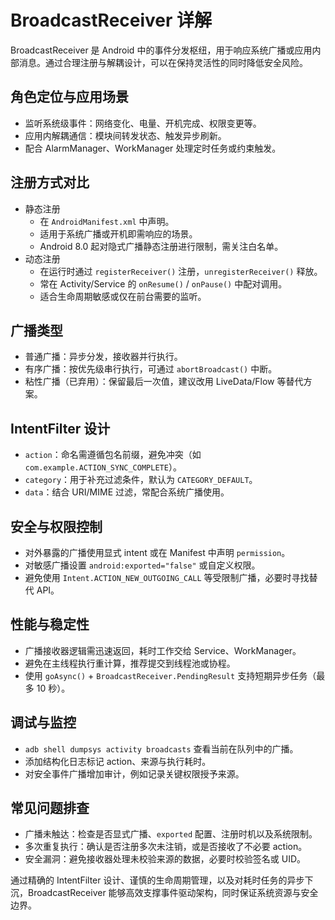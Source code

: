 # BroadcastReceiver 详解

BroadcastReceiver 是 Android 中的事件分发枢纽，用于响应系统广播或应用内部消息。通过合理注册与解耦设计，可以在保持灵活性的同时降低安全风险。

## 角色定位与应用场景
- 监听系统级事件：网络变化、电量、开机完成、权限变更等。
- 应用内解耦通信：模块间转发状态、触发异步刷新。
- 配合 AlarmManager、WorkManager 处理定时任务或约束触发。

## 注册方式对比
- 静态注册
  - 在 `AndroidManifest.xml` 中声明。
  - 适用于系统广播或开机即需响应的场景。
  - Android 8.0 起对隐式广播静态注册进行限制，需关注白名单。
- 动态注册
  - 在运行时通过 `registerReceiver()` 注册，`unregisterReceiver()` 释放。
  - 常在 Activity/Service 的 `onResume()` / `onPause()` 中配对调用。
  - 适合生命周期敏感或仅在前台需要的监听。

## 广播类型
- 普通广播：异步分发，接收器并行执行。
- 有序广播：按优先级串行执行，可通过 `abortBroadcast()` 中断。
- 粘性广播（已弃用）：保留最后一次值，建议改用 LiveData/Flow 等替代方案。

## IntentFilter 设计
- `action`：命名需遵循包名前缀，避免冲突（如 `com.example.ACTION_SYNC_COMPLETE`）。
- `category`：用于补充过滤条件，默认为 `CATEGORY_DEFAULT`。
- `data`：结合 URI/MIME 过滤，常配合系统广播使用。

## 安全与权限控制
- 对外暴露的广播使用显式 intent 或在 Manifest 中声明 `permission`。
- 对敏感广播设置 `android:exported="false"` 或自定义权限。
- 避免使用 `Intent.ACTION_NEW_OUTGOING_CALL` 等受限制广播，必要时寻找替代 API。

## 性能与稳定性
- 广播接收器逻辑需迅速返回，耗时工作交给 Service、WorkManager。
- 避免在主线程执行重计算，推荐提交到线程池或协程。
- 使用 `goAsync()` + `BroadcastReceiver.PendingResult` 支持短期异步任务（最多 10 秒）。

## 调试与监控
- `adb shell dumpsys activity broadcasts` 查看当前在队列中的广播。
- 添加结构化日志标记 action、来源与执行耗时。
- 对安全事件广播增加审计，例如记录关键权限授予来源。

## 常见问题排查
- 广播未触达：检查是否显式广播、`exported` 配置、注册时机以及系统限制。
- 多次重复执行：确认是否注册多次未注销，或是否接收了不必要 action。
- 安全漏洞：避免接收器处理未校验来源的数据，必要时校验签名或 UID。

通过精确的 IntentFilter 设计、谨慎的生命周期管理，以及对耗时任务的异步下沉，BroadcastReceiver 能够高效支撑事件驱动架构，同时保证系统资源与安全边界。
